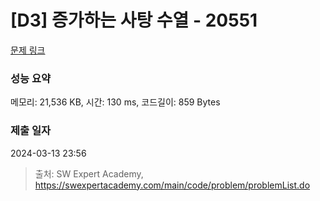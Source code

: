 # [D3] 증가하는 사탕 수열 - 20551 

[문제 링크](https://swexpertacademy.com/main/code/problem/problemDetail.do?contestProbId=AY4XhKTKU0IDFARM) 

### 성능 요약

메모리: 21,536 KB, 시간: 130 ms, 코드길이: 859 Bytes

### 제출 일자

2024-03-13 23:56



> 출처: SW Expert Academy, https://swexpertacademy.com/main/code/problem/problemList.do